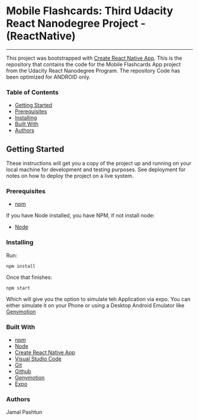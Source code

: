 # Mobile Flashcards: Third Udacity React Nanodegree Project - (ReactNative)
---

This project was bootstrapped with [Create React Native App](https://github.com/react-community/create-react-native-app).
This is the repository that contains the code for the Mobile Flashcards App project from the Udacity React Nanodegree Program. The repository
Code has been optimized for ANDROID only.

### Table of Contents
* [Getting Started](#getting-started)
* [Prerequisites](#prerequisites)
* [Installing](#installing)
* [Built With](#built-with)
* [Authors](#authors)


## Getting Started
These instructions will get you a copy of the project up and running on your local machine for development and testing purposes. See deployment for notes on how to deploy the project on a live system.

### Prerequisites
* [npm](https://www.npmjs.com/)

If you have Node installed, you have NPM, if not install node:

* [Node](https://nodejs.org/en/)

### Installing
Run:
```
npm install
```
Once that finishes:
```
npm start
```
Which will give you the option to simulate teh Application via expo. You can either simulate it on your Phone or using a Desktop Android Emulator like [Genymotion](https://www.genymotion.com/)


### Built With
* [npm](https://www.npmjs.com/)
* [Node](https://nodejs.org/en/)
* [Create React Native App](https://github.com/react-community/create-react-native-app)
* [Visual Studio Code](https://code.visualstudio.com/)
* [Git](https://git-scm.com/)
* [Github](https://github.com/)
* [Genymotion](https://www.genymotion.com/)
* [Expo](https://expo.io/)

### Authors
Jamal Pashtun


